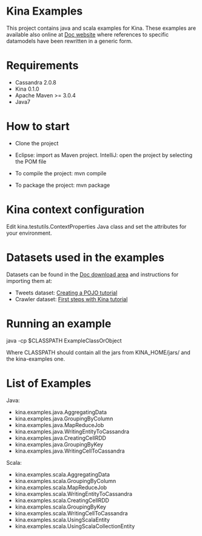 Kina Examples
=============

This project contains java and scala examples for Kina. These examples are
available also online at [Doc website](http://wordpress.dev.strat.io/examples/) where references to
specific datamodels have been rewritten in a generic form.


Requirements
============

  * Cassandra 2.0.8
  * Kina 0.1.0
  * Apache Maven >= 3.0.4
  * Java7


How to start
============

  * Clone the project

  * Eclipse: import as Maven project. IntelliJ: open the project by selecting the POM file

  * To compile the project:
        mvn compile

  * To package the project:
        mvn package


Kina context configuration
==========================

Edit kina.testutils.ContextProperties Java class and set the attributes for your environment.


Datasets used in the examples
=============================

Datasets can be found in the [Doc download area](http://docs.dev.strat.io/doc/tutorials/datasets/)
and instructions for importing them at:

  * Tweets dataset: [Creating a POJO tutorial](http://wordpress.dev.strat.io/devguides/tutorials/creating-a-pojo-for-stratio-kina/#creatingDataModel)
  * Crawler dataset: [First steps with Kina tutorial](http://wordpress.dev.strat.io/devguides/tutorials/first-steps-with-stratio-kina/#__RefHeading__2448_21369393)


Running an example
==================

  java -cp $CLASSPATH ExampleClassOrObject

Where CLASSPATH should contain all the jars from KINA_HOME/jars/ and the kina-examples one.


List of Examples
================

Java:

  * kina.examples.java.AggregatingData
  * kina.examples.java.GroupingByColumn
  * kina.examples.java.MapReduceJob
  * kina.examples.java.WritingEntityToCassandra
  * kina.examples.java.CreatingCellRDD
  * kina.examples.java.GroupingByKey
  * kina.examples.java.WritingCellToCassandra

Scala:

  * kina.examples.scala.AggregatingData
  * kina.examples.scala.GroupingByColumn
  * kina.examples.scala.MapReduceJob
  * kina.examples.scala.WritingEntityToCassandra
  * kina.examples.scala.CreatingCellRDD
  * kina.examples.scala.GroupingByKey
  * kina.examples.scala.WritingCellToCassandra
  * kina.examples.scala.UsingScalaEntity
  * kina.examples.scala.UsingScalaCollectionEntity
